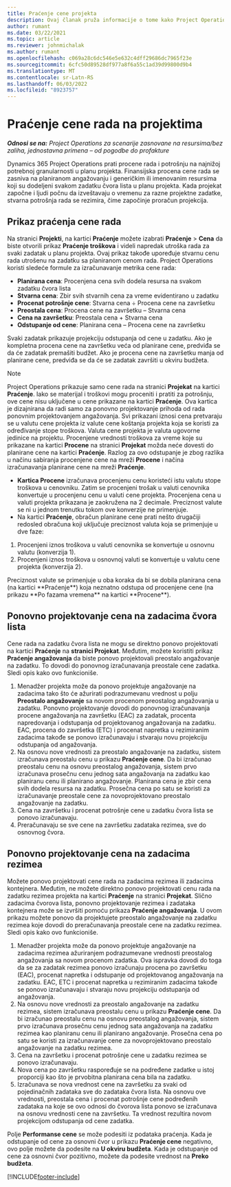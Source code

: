 ```yaml
---
title: Praćenje cene projekta
description: Ovaj članak pruža informacije o tome kako Project Operations prati napredak u odnosu na cenu rada i potrošnju na projektu.
author: rumant
ms.date: 03/22/2021
ms.topic: article
ms.reviewer: johnmichalak
ms.author: rumant
ms.openlocfilehash: c069a28c6dc546e5e632c4dff29686dc7965f23e
ms.sourcegitcommit: 6cfc50d89528df977a8f6a55c1ad39d99800d9b4
ms.translationtype: MT
ms.contentlocale: sr-Latn-RS
ms.lasthandoff: 06/03/2022
ms.locfileid: "8923757"
---
```

# <a name="labor-cost-tracking-on-projects"></a>Praćenje cene rada na projektima

_**Odnosi se na:** Project Operations za scenarije zasnovane na resursima/bez zaliha, jednostavna primena – od pogodbe do profakture_

Dynamics 365 Project Operations prati procene rada i potrošnju na najnižoj potrebnoj granularnosti u planu projekta. Finansijska procena cene rada se zasniva na planiranom angažovanju i generičkim ili imenovanim resursima koji su dodeljeni svakom zadatku čvora lista u planu projekta. Kada projekat započne i ljudi počnu da izveštavaju o vremenu za razne projektne zadatke, stvarna potrošnja rada se rezimira, čime započinje proračun projekcija.

## <a name="labor-cost-tracking-view"></a>Prikaz praćenja cene rada

Na stranici **Projekti**, na kartici **Praćenje** možete izabrati **Praćenje** > **Cena** da biste otvorili prikaz **Praćenje troškova** i videli napredak utroška rada za svaki zadatak u planu projekta. Ovaj prikaz takođe upoređuje stvarnu cenu rada utrošenu na zadatku sa planiranom cenom rada. Project Operations koristi sledeće formule za izračunavanje metrika cene rada:

- **Planirana cena**: Procenjena cena svih dodela resursa na svakom zadatku čvora lista
- **Stvarna cena**: Zbir svih stvarnih cena za vreme evidentirano u zadatku
- **Procenat potrošnje cene**: Stvarna cena ÷ Procena cene na završetku
- **Preostala cena**: Procena cene na završetku – Stvarna cena
- **Cena na završetku**: Preostala cena + Stvarna cena
- **Odstupanje od cene**: Planirana cena – Procena cene na završetku

Svaki zadatak prikazuje projekciju odstupanja od cene u zadatku. Ako je kompletna procena cene na završetku veća od planirane cene, predviđa se da će zadatak premašiti budžet. Ako je procena cene na završetku manja od planirane cene, predviđa se da će se zadatak završiti u okviru budžeta.

>[!NOTE]
> Project Operations prikazuje samo cene rada na stranici **Projekat** na kartici **Praćenje**. Iako se materijal i troškovi mogu proceniti i pratiti za potrošnju, ove cene nisu uključene u cene prikazane na kartici **Praćenje**. Ova kartica je dizajnirana da radi samo za ponovno projektovanje prihoda od rada ponovnim projektovanjem angažovanja.
Svi prikazani iznosi cena pretvaraju se u valutu cene projekta iz valute cene koštanja projekta koja se koristi za određivanje stope troškova. Valuta cene projekta je valuta ugovorne jedinice na projektu. Procenjene vrednosti troškova za vreme koje su prikazane na kartici **Procene** na stranici **Projekat** možda neće dovesti do planirane cene na kartici **Praćenje**. Razlog za ovo odstupanje je zbog razlika u načinu sabiranja procenjene cene na mreži **Procene** i načina izračunavanja planirane cene na mreži **Praćenje**. 
>
> - **Kartica Procene** izračunava procenjenu cenu koristeći istu valutu stope troškova u cenovniku. Zatim se procenjeni trošak u valuti cenovnika konvertuje u procenjenu cenu u valuti cene projekta. Procenjena cena u valuti projekta prikazana je zaokružena na 2 decimale. Preciznost valute se ni u jednom trenutku tokom ove konverzije ne primenjuje. 
> - Na kartici **Praćenje**, obračun planirane cene prati nešto drugačiji redosled obračuna koji uključuje preciznost valuta koja se primenjuje u dve faze: 
   ><ol>
   ><li>Procenjeni iznos troškova u valuti cenovnika se konvertuje u osnovnu valutu (konverzija 1).</li>
   ><li>Procenjeni iznos troškova u osnovnoj valuti se konvertuje u valutu cene projekta (konverzija 2). </li>
   ></ol>
   >Preciznost valute se primenjuje u oba koraka da bi se dobila planirana cena (na kartici **Praćenje**) koja neznatno odstupa od procenjene cene (na prikazu **Po fazama vremena** na kartici **Procene**). 
   
## <a name="reprojecting-costs-on-leaf-node-tasks"></a>Ponovno projektovanje cena na zadacima čvora lista

Cene rada na zadatku čvora lista ne mogu se direktno ponovo projektovati na kartici **Praćenje** na **stranici Projekat**. Međutim, možete koristiti prikaz **Praćenje angažovanja** da biste ponovo projektovali preostalo angažovanje na zadatku. To dovodi do ponovnog izračunavanja preostale cene zadatka. Sledi opis kako ovo funkcioniše.

1. Menadžer projekta može da ponovo projektuje angažovanje na zadacima tako što će ažurirati podrazumevanu vrednost u polju **Preostalo angažovanje** sa novom procenom preostalog angažovanja u zadatku. Ponovno projektovanje dovodi do ponovnog izračunavanja procene angažovanja na završetku (EAC) za zadatak, procenta napredovanja i odstupanja od projektovanog angažovanja na zadatku. EAC, procena do završetka (ETC) i procenat napretka u rezimiranim zadacima takođe se ponovo izračunavaju i stvaraju novu projekciju odstupanja od angažovanja.
2. Na osnovu nove vrednosti za preostalo angažovanje na zadatku, sistem izračunava preostalu cenu u prikazu **Praćenje cene**. Da bi izračunao preostalu cenu na osnovu preostalog angažovanja, sistem prvo izračunava prosečnu cenu jednog sata angažovanja na zadatku kao planiranu cenu ili planirano angažovanje. Planirana cena je zbir cena svih dodela resursa na zadatku. Prosečna cena po satu se koristi za izračunavanje preostale cene za novoprojektovano preostalo angažovanje na zadatku.
3. Cena na završetku i procenat potrošnje cene u zadatku čvora lista se ponovo izračunavaju.
4. Preračunavaju se sve cene na završetku zadataka rezimea, sve do osnovnog čvora.

## <a name="reprojecting-costs-on-summary-tasks"></a>Ponovno projektovanje cena na zadacima rezimea

Možete ponovo projektovati cene rada na zadacima rezimea ili zadacima kontejnera. Međutim, ne možete direktno ponovo projektovati cenu rada na zadatku rezimea projekta na kartici **Praćenje** na stranici **Projekat**. Slično zadacima čvorova lista, ponovno projektovanje rezimea i zadataka kontejnera može se izvršiti pomoću prikaza **Praćenje angažovanja**. U ovom prikazu možete ponovo da projektujete preostalo angažovanje na zadatku rezimea koje dovodi do preračunavanja preostale cene na zadatku rezimea. Sledi opis kako ovo funkcioniše.

1. Menadžer projekta može da ponovo projektuje angažovanje na zadacima rezimea ažuriranjem podrazumevane vrednosti preostalog angažovanja sa novom procenom zadatka. Ova ispravka dovodi do toga da se za zadatak rezimea ponovo izračunaju procena po završetku (EAC), procenat napretka i odstupanje od projektovanog angažovanja na zadatku. EAC, ETC i procenat napretka u rezimiranim zadacima takođe se ponovo izračunavaju i stvaraju novu projekciju odstupanja od angažovanja.
2. Na osnovu nove vrednosti za preostalo angažovanje na zadatku rezimea, sistem izračunava preostalu cenu u prikazu **Praćenje cene**. Da bi izračunao preostalu cenu na osnovu preostalog angažovanja, sistem prvo izračunava prosečnu cenu jednog sata angažovanja na zadatku rezimea kao planiranu cenu ili planirano angažovanje. Prosečna cena po satu se koristi za izračunavanje cene za novoprojektovano preostalo angažovanje na zadatku rezimea.
3. Cena na završetku i procenat potrošnje cene u zadatku rezimea se ponovo izračunavaju.
4. Nova cena po završetku raspoređuje se na podređene zadatke u istoj proporciji kao što je prvobitna planirana cena bila na zadatku.
5. Izračunava se nova vrednost cene na završetku za svaki od pojedinačnih zadataka sve do zadataka čvora lista. Na osnovu ove vrednosti, preostala cena i procenat potrošnje cene podređenih zadataka na koje se ovo odnosi do čvorova lista ponovo se izračunava na osnovu vrednosti cene na završetku. Ta vrednost rezultira novom projekcijom odstupanja od cene zadatka. 


Polje **Performanse cene** se može podesiti iz podataka praćenja. Kada je odstupanje od cene za osnovni čvor u prikazu **Praćenje cene** negativno, ovo polje možete da podesite na **U okviru budžeta**. Kada je odstupanje od cene za osnovni čvor pozitivno, možete da podesite vrednost na **Preko budžeta**.


[!INCLUDE[footer-include](../includes/footer-banner.md)]
